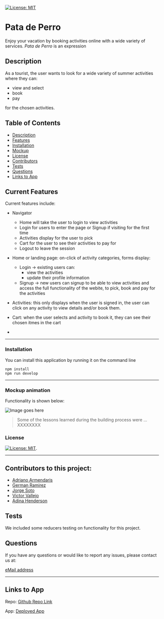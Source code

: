  [![License: MIT](https://img.shields.io/badge/License-MIT-yellow.svg)](https://opensource.org/licenses/MIT)

# Pata de Perro
  
  Enjoy your vacation by booking activities online with a wide variety of services. *Pata de Perro* is an expression

  ## Description
  As a tourist, the user wants to look for a wide variety of summer activities where they can:
  * view and select
  * book
  * pay 

for the chosen activities.

## Table of Contents
  * [Description](#description "Description")
  * [Features](#features "Features")
  * [Installation](#installation "Installation")
  * [Mockup](#mockup "Mockup")
  * [License](#license "License")
  * [Contributors](#contributors "Contributors")
  * [Tests](#tests "Tests")
  * [Questions](#questions "Questions")
  * [Links to App](#links "Links to App")

  ## Current Features

  Current features include:

  - Navigator
    * Home will take the user to login to view activities
    * Login for users to enter the page or  Signup if visiting for the first time
    * Activities display for the user to pick
    * Cart for the user to see their activities to pay for
    * Logout to leave the session

  - Home or landing page: on-click of activity categories, forms display:
    * Login -> existing users can:
      - view the activities
      - update their profile information
    * Signup -> new users can signup to be able to view activities and access the full functionality of the webite, to pick, book and pay for the activities

  - Activities: this only displays when the user is signed in, the user can click on any activity to view details and/or book them.

  - Cart: when the user selects and activity to book it, they can see their chosen itmes in the cart

  - 




_______

  ### Installation

  You can install this application by running it on the command line

```
npm install
npm run develop
```
_____

  ### Mockup animation

  Functionality is shown below:

  ![Image goes here]()

  > Some of the lessons learned during the building process were ... XXXXXXXX

  ### License
 
  [![License: MIT](https://img.shields.io/badge/License-MIT-yellow.svg)](https://opensource.org/licenses/MIT).

_____

  ## Contributors to this project:

  * [Adriano Armendaris](https://github.com/AdrianoArmen "Adriano's GitHub Repo")
  * [German Ramirez](https://github.com/izaack89 "German's GitHub Repo")
  * [Jorge Soto](https://github.com/jorgeatcabo "Jorge's GitHub Repo")
  * [Victor Vallejo](https://github.com/vicvallejo "Victor's GitHub Repo")
  * [Adina Henderson](https://github.com/adina-hc "Adina's GitHub Repo")


  ## Tests

  We included some reducers testing on functionality for this project.

  ## Questions
  If you have any questions or would like to report any issues, please contact us at:
  
  [eMail address](xxx@gmail.com)  
  
______________________

  ## Links to App 
  Repo:
  [Github Repo Link](https://github.com/adina-hc/pata-de-perro "Pata de Perro")

  App:
  [Deployed App]( "Heroku")